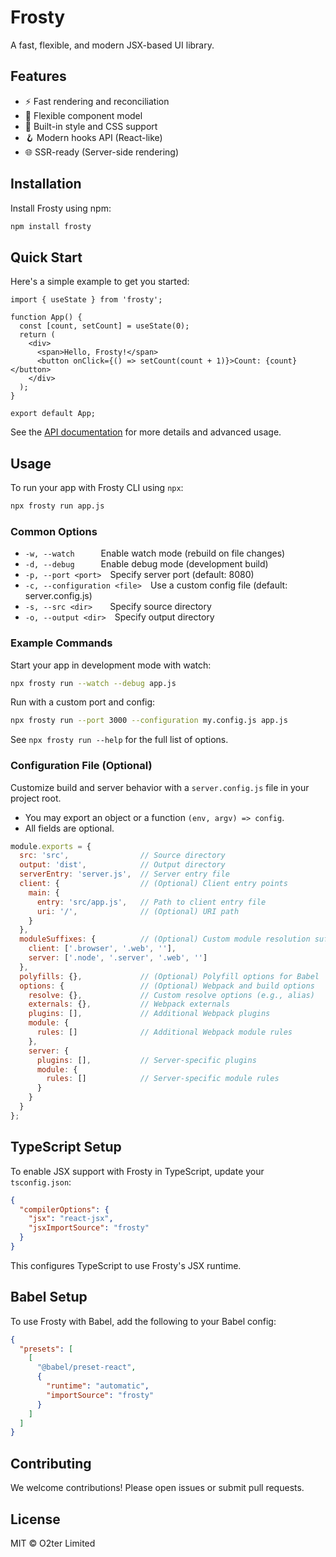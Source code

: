 # Frosty

A fast, flexible, and modern JSX-based UI library.

## Features

- ⚡ Fast rendering and reconciliation
- 🧩 Flexible component model
- 🎨 Built-in style and CSS support
- 🪝 Modern hooks API (React-like)
- 🌐 SSR-ready (Server-side rendering)

## Installation

Install Frosty using npm:

```sh
npm install frosty
```

## Quick Start

Here's a simple example to get you started:

```tsx
import { useState } from 'frosty';

function App() {
  const [count, setCount] = useState(0);
  return (
    <div>
      <span>Hello, Frosty!</span>
      <button onClick={() => setCount(count + 1)}>Count: {count}</button>
    </div>
  );
}

export default App;
```

See the [API documentation](./docs) for more details and advanced usage.

## Usage

To run your app with Frosty CLI using `npx`:

```sh
npx frosty run app.js
```

### Common Options

- `-w, --watch`   Enable watch mode (rebuild on file changes)
- `-d, --debug`   Enable debug mode (development build)
- `-p, --port <port>` Specify server port (default: 8080)
- `-c, --configuration <file>` Use a custom config file (default: server.config.js)
- `-s, --src <dir>`  Specify source directory
- `-o, --output <dir>` Specify output directory

### Example Commands

Start your app in development mode with watch:

```sh
npx frosty run --watch --debug app.js
```

Run with a custom port and config:

```sh
npx frosty run --port 3000 --configuration my.config.js app.js
```

See `npx frosty run --help` for the full list of options.

### Configuration File (Optional)

Customize build and server behavior with a `server.config.js` file in your project root.

- You may export an object or a function `(env, argv) => config`.
- All fields are optional.

```js
module.exports = {
  src: 'src',                // Source directory
  output: 'dist',            // Output directory
  serverEntry: 'server.js',  // Server entry file
  client: {                  // (Optional) Client entry points
    main: {
      entry: 'src/app.js',   // Path to client entry file
      uri: '/',              // (Optional) URI path
    }
  },
  moduleSuffixes: {          // (Optional) Custom module resolution suffixes
    client: ['.browser', '.web', ''],
    server: ['.node', '.server', '.web', '']
  },
  polyfills: {},             // (Optional) Polyfill options for Babel
  options: {                 // (Optional) Webpack and build options
    resolve: {},             // Custom resolve options (e.g., alias)
    externals: {},           // Webpack externals
    plugins: [],             // Additional Webpack plugins
    module: {
      rules: []              // Additional Webpack module rules
    },
    server: {
      plugins: [],           // Server-specific plugins
      module: {
        rules: []            // Server-specific module rules
      }
    }
  }
};
```

## TypeScript Setup

To enable JSX support with Frosty in TypeScript, update your `tsconfig.json`:

```json
{
  "compilerOptions": {
    "jsx": "react-jsx",
    "jsxImportSource": "frosty"
  }
}
```

This configures TypeScript to use Frosty's JSX runtime.

## Babel Setup

To use Frosty with Babel, add the following to your Babel config:

```json
{
  "presets": [
    [
      "@babel/preset-react",
      {
        "runtime": "automatic",
        "importSource": "frosty"
      }
    ]
  ]
}
```

## Contributing

We welcome contributions! Please open issues or submit pull requests.

## License

MIT © O2ter Limited